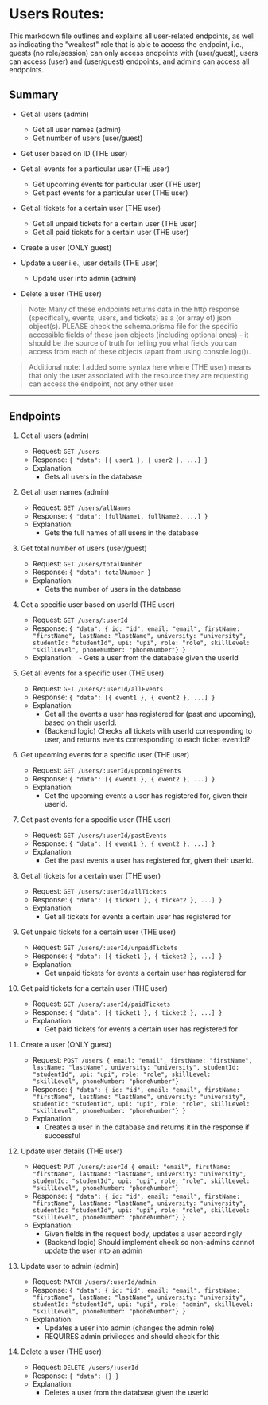 # Users Routes:

This markdown file outlines and explains all user-related endpoints, 
as well as indicating the "weakest" role that is able to access the endpoint, 
i.e., 
guests (no role/session) can only access endpoints with (user/guest), 
users can access (user) and (user/guest) endpoints, 
and admins can access all endpoints.

## Summary

* Get all users (admin)
  + Get all user names (admin)
  + Get number of users (user/guest)

* Get user based on ID (THE user)

* Get all events for a particular user (THE user)
  + Get upcoming events for particular user (THE user)
  + Get past events for a particular user (THE user)

* Get all tickets for a certain user (THE user)
  + Get all unpaid tickets for a certain user (THE user)
  + Get all paid tickets for a certain user (THE user)

* Create a user (ONLY guest)

* Update a user i.e., user details (THE user)
  + Update user into admin (admin)

* Delete a user (THE user)

> Note: Many of these endpoints returns data in the http response 
> (specifically, events, users, and tickets) as a (or array of) json object(s).
> PLEASE check the schema.prisma file for the specific accessible fields
> of these json objects (including optional ones) - it should be the source of truth for telling
> you what fields you can access from each of these objects (apart from using console.log()).

> Additional note: I added some syntax here where (THE user) means that 
> only the user associated with the resource they are requesting can 
> access the endpoint, not any other user

---

## Endpoints

01. Get all users (admin)
      - Request: `GET /users`
      - Response: `{ "data": [{ user1 }, { user2 }, ...] }`
      - Explanation:
         - Gets all users in the database

02. Get all user names (admin)
      - Request: `GET /users/allNames`
      - Response: `{ "data": [fullName1, fullName2, ...] }`
      - Explanation:
         - Gets the full names of all users in the database

03. Get total number of users (user/guest)
      - Request: `GET /users/totalNumber`
      - Response: `{ "data": totalNumber }`
      - Explanation:
         - Gets the number of users in the database

04. Get a specific user based on userId (THE user)
      - Request: `GET /users/:userId`
      - Response: `{ "data": { id: "id", email: "email", firstName: "firstName", lastName: "lastName", university: "university", studentId: "studentId", upi: "upi", role: "role", skillLevel: "skillLevel", phoneNumber: "phoneNumber"} }`
      - Explanation:
           - Gets a user from the database given the userId

05. Get all events for a specific user (THE user)
      - Request: `GET /users/:userId/allEvents`
      - Response: `{ "data": [{ event1 }, { event2 }, ...] }`
      - Explanation:
         - Get all the events a user has registered for (past and upcoming), based on their userId.
         - (Backend logic) Checks all tickets with userId corresponding to user, and returns events corresponding to each ticket eventId?

06. Get upcoming events for a specific user (THE user)
      - Request: `GET /users/:userId/upcomingEvents`
      - Response: `{ "data": [{ event1 }, { event2 }, ...] }`
      - Explanation:
         - Get the upcoming events a user has registered for, given their userId.

07. Get past events for a specific user (THE user)
      - Request: `GET /users/:userId/pastEvents`
      - Response: `{ "data": [{ event1 }, { event2 }, ...] }`
      - Explanation:
         - Get the past events a user has registered for, given their userId.

08. Get all tickets for a certain user (THE user)
      - Request: `GET /users/:userId/allTickets`
      - Response: `{ "data": [{ ticket1 }, { ticket2 }, ...] }`
      - Explanation:
         - Get all tickets for events a certain user has registered for

09. Get unpaid tickets for a certain user (THE user)
      - Request: `GET /users/:userId/unpaidTickets`
      - Response: `{ "data": [{ ticket1 }, { ticket2 }, ...] }`
      - Explanation:
         - Get unpaid tickets for events a certain user has registered for

10. Get paid tickets for a certain user (THE user)
      - Request: `GET /users/:userId/paidTickets`
      - Response: `{ "data": [{ ticket1 }, { ticket2 }, ...] }`
      - Explanation:
         - Get paid tickets for events a certain user has registered for

11. Create a user (ONLY guest)
      - Request: `POST /users { email: "email", firstName: "firstName", lastName: "lastName", university: "university", studentId: "studentId", upi: "upi", role: "role", skillLevel: "skillLevel", phoneNumber: "phoneNumber"}`
      - Response: `{ "data": { id: "id", email: "email", firstName: "firstName", lastName: "lastName", university: "university", studentId: "studentId", upi: "upi", role: "role", skillLevel: "skillLevel", phoneNumber: "phoneNumber"} }`
      - Explanation:
         - Creates a user in the database and returns it in the response if successful

12. Update user details (THE user)
      - Request: `PUT /users/:userId { email: "email", firstName: "firstName", lastName: "lastName", university: "university", studentId: "studentId", upi: "upi", role: "role", skillLevel: "skillLevel", phoneNumber: "phoneNumber"}`
      - Response: `{ "data": { id: "id", email: "email", firstName: "firstName", lastName: "lastName", university: "university", studentId: "studentId", upi: "upi", role: "role", skillLevel: "skillLevel", phoneNumber: "phoneNumber"} }`
      - Explanation:
         - Given fields in the request body, updates a user accordingly
         - (Backend logic) Should implement check so non-admins cannot update the user into an admin

13. Update user to admin (admin)
      - Request: `PATCH /users/:userId/admin`
      - Response: `{ "data": { id: "id", email: "email", firstName: "firstName", lastName: "lastName", university: "university", studentId: "studentId", upi: "upi", role: "admin", skillLevel: "skillLevel", phoneNumber: "phoneNumber"} }`
      - Explanation:
         - Updates a user into admin (changes the admin role)
         - REQUIRES admin privileges and should check for this

14. Delete a user (THE user)
      - Request: `DELETE /users/:userId`
      - Response: `{ "data": {} }`
      - Explanation:
         - Deletes a user from the database given the userId
